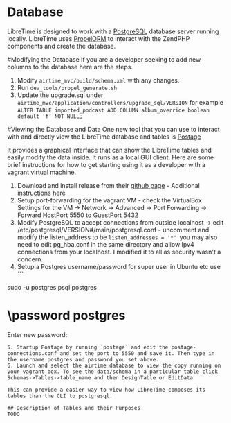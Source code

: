 Database
=============

LibreTime is designed to work with a [PostgreSQL](https://www.postgresql.org/) database server running locally.
LibreTime uses [PropelORM](http://propelorm.org) to interact with the ZendPHP components and create the database.

#Modifying the Database
If you are a developer seeking to add new columns to the database here are the steps.

1. Modify `airtime_mvc/build/schema.xml` with any changes.
2. Run `dev_tools/propel_generate.sh`
3. Update the upgrade.sql under `airtime_mvc/application/controllers/upgrade_sql/VERSION` for example
 `ALTER TABLE imported_podcast ADD COLUMN album_override boolean default 'f' NOT NULL;`

#Viewing the Database and Data
One new tool that you can use to interact with and directly view the LibreTime database and tables is [Postage](https://github.com/workflowproducts/postage/releases/)

It provides a graphical interface that can show the LibreTime tables and easily modify the data inside. It runs as a local GUI client.
Here are some brief instructions for how to get starting using it as a developer with a vagrant virtual machine.

1. Download and install release from their [github page](https://github.com/workflowproducts/postage/releases/) - Additional instructions [here](https://github.com/workflowproducts/postage/) 
2. Setup port-forwarding for the vagrant VM - check the VirtualBox Settings for the VM -> Network -> Advanced -> Port Forwarding -> Forward HostPort 5550 to GuestPort 5432
3. Modify PostgreSQL to accept connections from outside localhost -> edit /etc/postgresql/VERSION#/main/postgresql.conf - uncomment and modify the listen_address to be `listen_addresses = '*' `you may also need to edit pg_hba.conf in the same directory and allow Ipv4 connections from your localhost. I modified it to all as security wasn't a concern.
4. Setup a Postgres username/password for super user in Ubuntu etc use ```

sudo -u postgres psql postgres

# \password postgres

Enter new password: 
``` 
5. Startup Postage by running `postage` and edit the postage-connections.conf and set the port to 5550 and save it. Then type in the username postgres and password you set above.
6. Launch and select the airtime database to view the copy running on your vagrant box. To see the data/schema in a particular table click Schemas->Tables->table_name and then DesignTable or EditData

This can provide a easier way to view how LibreTime composes its tables than the CLI to postgresql.

## Description of Tables and their Purposes 
TODO
